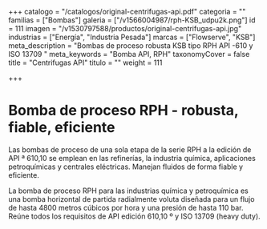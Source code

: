 +++
catalogo = "/catalogos/original-centrifugas-api.pdf"
categoria = ""
familias = ["Bombas"]
galeria = ["/v1566004987/rph-KSB_udpu2k.png"]
id = 111
imagen = "/v1530797588/productos/original-centrifugas-api.jpg"
industrias = ["Energía", "Industria Pesada"]
marcas = ["Flowserve", "KSB"]
meta_description = "Bombas de proceso robusta KSB tipo RPH API -610 y ISO 13709 "
meta_keywords = "Bomba API, RPH"
taxonomyCover = false
title = "Centrifugas API"
titulo = ""
weight = 111

+++
# Bomba de proceso RPH - robusta, fiable, eficiente

Las bombas de proceso de una sola etapa de la serie RPH a la edición de API ª 610,10 se emplean en las refinerías, la industria química, aplicaciones petroquímicas y centrales eléctricas. Manejan fluidos de forma fiable y eficiente.

La bomba de proceso RPH para las industrias química y petroquímica es una bomba horizontal de partida radialmente voluta diseñada para un flujo de hasta 4800 metros cúbicos por hora y una presión de hasta 110 bar. Reúne todos los requisitos de API edición 610,10 º y ISO 13709 (heavy duty).
